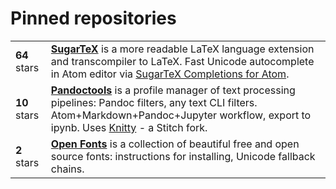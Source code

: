 # Pinned repositories

|              |              |
|--------------|--------------|
| **64** stars | [**SugarTeX**](https://github.com/kiwi0fruit/sugartex) is a more readable LaTeX language extension and transcompiler to LaTeX. Fast Unicode autocomplete in Atom editor via [SugarTeX Completions for Atom](https://github.com/kiwi0fruit/sugartex-completions). |
| **10** stars | [**Pandoctools**](https://github.com/kiwi0fruit/pandoctools) is a profile manager of text processing pipelines: Pandoc filters, any text CLI filters. Atom+Markdown+Pandoc+Jupyter workflow, export to ipynb. Uses [Knitty](https://github.com/kiwi0fruit/knitty) - a Stitch fork. |
| **2** stars  | [**Open Fonts**](https://github.com/kiwi0fruit/open-fonts) is a collection of beautiful free and open source fonts: instructions for installing, Unicode fallback chains. |

